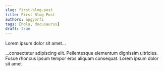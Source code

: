 ```yaml
---
slug: first-blog-post
title: First Blog Post
authors: apgyorfi
tags: [hola, docusaurus]
draft: true
---
```


Lorem ipsum dolor sit amet...

<!-- truncate -->

...consectetur adipiscing elit. Pellentesque elementum dignissim ultricies. Fusce rhoncus ipsum tempor eros aliquam consequat. Lorem ipsum dolor sit amet
